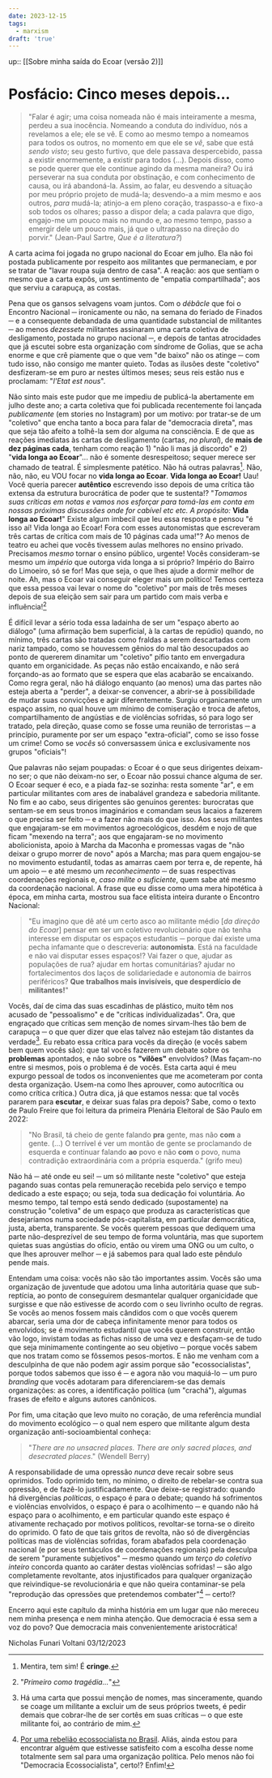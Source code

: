 ```yaml
---
date: 2023-12-15
tags:
  - marxism
draft: 'true'
---
```

up:: [[Sobre minha saída do Ecoar (versão 2)]]

# Posfácio: Cinco meses depois...
> "Falar é agir; uma coisa nomeada não é mais inteiramente a mesma, perdeu a sua inocência. Nomeando a conduta do indivíduo, nós a revelamos a ele; ele se vê. E como ao mesmo tempo a nomeamos para todos os outros, no momento em que ele se *vê*, sabe que está *sendo visto*; seu gesto furtivo, que dele passava despercebido, passa a existir enormemente, a existir para todos (...). 
> Depois disso, como se pode querer que ele continue agindo da mesma maneira? Ou irá perseverar na sua conduta por obstinação, e com conhecimento de causa, ou irá abandoná-la. Assim, ao falar, eu desvendo a situação por meu próprio projeto de mudá-la; desvendo-a a mim mesmo e aos outros, *para* mudá-la; atinjo-a em pleno coração, traspasso-a e fixo-a sob todos os olhares; passo a dispor dela; a cada palavra que digo, engajo-me um pouco mais no mundo e, ao mesmo tempo, passo a emergir dele um pouco mais, já que o ultrapasso na direção do porvir." (Jean-Paul Sartre, *Que é a literatura?*)

A carta acima foi jogada no grupo nacional do Ecoar em julho. Ela não foi postada publicamente por respeito aos militantes que permaneciam, e por se tratar de "lavar roupa suja dentro de casa". A reação: aos que sentiam o mesmo que a carta expôs, um sentimento de "empatia compartilhada"; aos que serviu a carapuça, as costas. 

Pena que os gansos selvagens voam juntos. Com o *débâcle* que foi o Encontro Nacional ─ ironicamente ou não, na semana do feriado de Finados ─ e a consequente debandada de uma quantidade substancial de militantes ─ ao menos *dezessete* militantes assinaram uma carta coletiva de desligamento, postada no grupo nacional ─, e depois de tantas atrocidades que já escutei sobre esta organização com síndrome de Golias, que se acha enorme e que crê piamente que o que vem "de baixo" não os atinge ─ com tudo isso, não consigo me manter quieto. Todas as ilusões deste "coletivo" desfizeram-se em puro ar nestes últimos meses; seus reis estão nus e proclamam: "*l'Etat est nous*". 

Não sinto mais este pudor que me impediu de publicá-la abertamente em julho deste ano; a carta coletiva que foi publicada recentemente foi lançada *publicamente* (em stories no Instagram) por um motivo: por tratar-se de um "coletivo" que encha tanto a boca para falar de "democracia direta", mas que seja tão afeito a tolhê-la sem dor alguma na consciência. E de que as reações imediatas às cartas de desligamento (carta*s*, *no plural*), de **mais de dez páginas cada**, tenham como reação 1) "não li mas já discordo" e 2) "**vida longa ao Ecoar**"... não é somente desrespeitoso; sequer merece ser chamado de teatral. É simplesmente patético. Não há outras palavras[^1]. Não, não, não, eu VOU focar no **vida longa ao Ecoar**. **Vida longa ao Ecoar!** Uau! Você queria parecer **autêntico** escrevendo isso depois de uma crítica tão extensa da estrutura burocrática de poder que te sustenta!? "_Tomamos suas críticas em notas e vamos nos esforçar para tomá-las em conta em nossas próximas discussões onde for cabível etc etc. A propósito:_ **Vida longa ao Ecoar!**" Existe algum imbecil que leu essa resposta e pensou "é isso aí! Vida longa ao Ecoar! Fora com esses autonomistas que escreveram três cartas de crítica com mais de 10 páginas cada uma!"? Ao menos de teatro eu achei que vocês tivessem aulas melhores no ensino privado. Precisamos *mesmo* tornar o ensino público, urgente! Vocês consideram-se mesmo um *império* que outorga vida longa a si próprio? Império do Bairro do Limoeiro, só se for! Mas que seja, o que lhes ajude a dormir melhor de noite. Ah, mas o Ecoar vai conseguir eleger mais um político! Temos certeza que essa pessoa vai levar o nome do "coletivo" por mais de três meses depois de sua eleição sem sair para um partido com mais verba e influência![^2]

É difícil levar a sério toda essa ladainha de ser um "espaço aberto ao diálogo" (uma afirmação bem superficial, à la cartas de repúdio) quando, no mínimo, três cartas são tratadas como fraldas a serem descartadas com nariz tampado, como se houvessem gênios do mal tão desocupados ao ponto de quererem dinamitar um "coletivo" pífio tanto em envergadura quanto em organicidade. As peças não estão encaixando, e não será forçando-as ao formato que se espera que elas acabarão se encaixando. Como regra geral, não há diálogo enquanto (ao menos) uma das partes não esteja aberta a "perder", a deixar-se convencer, a abrir-se à possibilidade de mudar suas convicções e agir diferentemente. Surgiu organicamente um espaço assim, no qual houve um mínimo de comiseração e troca de afetos, compartilhamento de angústias e de violências sofridas, só para logo ser tratado, pela direção, quase como se fosse uma reunião de terroristas ─ a princípio, puramente por ser um espaço "extra-oficial", como se isso fosse um crime! Como se *vocês* só conversassem única e exclusivamente nos grupos "oficiais"! 

Que palavras não sejam poupadas: o Ecoar é o que seus dirigentes deixam-no ser; o que não deixam-no ser, o Ecoar não possui chance alguma de ser. O Ecoar sequer é eco, e a piada faz-se sozinha: resta somente "ar", e em particular militantes com ares de inabalável grandeza e sabedoria militante. No fim e ao cabo, seus dirigentes são genuínos gerentes: burocratas que sentam-se em seus tronos imaginários e comandam seus lacaios a fazerem o que precisa ser feito ─ e a fazer não mais do que isso. Aos seus militantes que engajaram-se em movimentos agroecológicos, desdém e nojo de que ficam "mexendo na terra"; aos que engajaram-se no movimento abolicionista, apoio à Marcha da Maconha e promessas vagas de "não deixar o grupo morrer de novo" após a Marcha; mas para quem engajou-se no movimento estudantil, todas as amarras caem por terra e, de repente, há um apoio ─ e até mesmo um *reconhecimento* ─ de suas respectivas coordenações regionais e, *caso milite o suficiente*, quem sabe até mesmo da coordenação nacional. A frase que eu disse como uma mera hipotética à época, em minha carta, mostrou sua face elitista inteira durante o Encontro Nacional:
> "Eu imagino que dê até um certo asco ao militante médio [*da direção do Ecoar*] pensar em ser um coletivo revolucionário que não tenha interesse em disputar os espaços estudantis ─ porque daí existe uma pecha infamante que o descreveria: **autonomista**. Está na faculdade e não vai disputar esses espaços!? Vai fazer o que, ajudar as populações de rua? ajudar em hortas comunitárias? ajudar no fortalecimentos dos laços de solidariedade e autonomia de bairros periféricos? 
> **Que trabalhos mais invisíveis, 
> que desperdício de militantes!**"

Vocês, daí de cima das suas escadinhas de plástico, muito têm nos acusado de "pessoalismo" e de "críticas individualizadas". Ora, que engraçado que críticas sem menção de nomes sirvam-lhes tão bem de carapuça ─ o que quer dizer que elas talvez não estejam tão distantes da verdade[^3]. Eu rebato essa crítica para vocês da direção (e vocês sabem bem quem vocês são): que tal vocês fazerem um debate sobre os **problemas** apontados, e não sobre os **"vilões"** envolvidos? (Mas façam-no entre si mesmos, pois o problema é de vocês. Esta carta aqui é meu expurgo pessoal de todos os inconvenientes que me acometeram por conta desta organização. Usem-na como lhes aprouver, como autocrítica ou como crítica crítica.) Outra dica, já que estamos nessa: que tal vocês pararem para **escutar**, e deixar suas falas pra depois? Sabe, como o texto de Paulo Freire que foi leitura da primeira Plenária Eleitoral de São Paulo em 2022:

> "No Brasil, tá cheio de gente falando **pra** gente, mas não **com** a gente. (...) O terrível é ver um montão de gente se proclamando de esquerda e continuar falando **ao** povo e não **com** o povo, numa contradição extraordinária com a própria esquerda." (grifo meu)

Não há ─ até onde eu sei! ─ um só militante neste "coletivo" que esteja pagando suas contas pela remuneração recebida pelo serviço e tempo dedicado a este espaço; ou seja, toda sua dedicação foi voluntária. Ao mesmo tempo, tal tempo está sendo dedicado (supostamente) na construção "coletiva" de um espaço que produza as características que desejaríamos numa sociedade pós-capitalista, em particular democrática, justa, aberta, transparente. Se vocês querem pessoas que dediquem uma parte não-desprezível de seu tempo de forma voluntária, mas que suportem quietas suas angústias do ofício, então ou virem uma ONG ou um culto, o que lhes aprouver melhor ─ e já sabemos para qual lado este pêndulo pende mais. 

Entendam uma coisa: vocês não são tão importantes assim. Vocês são uma organização de juventude que adotou uma linha autoritária quase que sub-reptícia, ao ponto de conseguirem desmantelar qualquer organicidade que surgisse e que não estivesse de acordo com o seu livrinho oculto de regras. Se vocês ao menos fossem mais cândidos com o que vocês querem abarcar, seria uma dor de cabeça infinitamente menor para todos os envolvidos; se é movimento estudantil que vocês querem construir, então vão logo, invistam todas as fichas nisso de uma vez e desfaçam-se de tudo que seja minimamente contingente ao seu objetivo ─ porque vocês sabem que nos tratam como se fôssemos pesos-mortos. E não me venham com a desculpinha de que não podem agir assim porque são "ecossocialistas", porque todos sabemos que isso é ─ e agora não vou maquiá-lo ─ um puro *branding* que vocês adotaram para diferenciarem-se das demais organizações: as cores, a identificação política (um "crachá"), algumas frases de efeito e alguns autores canônicos. 

Por fim, uma citação que levo muito no coração, de uma referência mundial do movimento ecológico ─ o qual nem espero que militante algum desta organização anti-socioambiental conheça:

> "*There are no unsacred places.
> There are only sacred places,
> and desecrated places*." (Wendell Berry)

A responsabilidade de uma opressão *nunca* deve recair sobre seus oprimidos. Todo oprimido tem, no mínimo, o direito de rebelar-se contra sua opressão, e de fazê-lo justificadamente. Que deixe-se registrado: quando há divergências *políticas*, o espaço é para o debate; quando há sofrimentos e violências envolvidos, o espaço é para o acolhimento ─ e quando não há espaço para o acolhimento, e em particular quando este espaço é ativamente rechaçado por motivos políticos, revoltar-se torna-se o direito do oprimido. O fato de que tais gritos de revolta, não só de divergências políticas mas de violências sofridas, foram abafados pela coordenação nacional (e por seus tentáculos de coordenações regionais) pela desculpa de serem "puramente subjetivos" ─ mesmo quando *um terço do coletivo inteiro* concorda quanto ao caráter destas violências sofridas! ─ são algo completamente revoltante, atos injustificados para qualquer organização que reivindique-se revolucionária e que não queira contaminar-se pela "reprodução das opressões que pretendemos combater"[^4] ─ certo!?

Encerro aqui este capítulo da minha história em um lugar que não mereceu nem minha presença e nem minha atenção. Que democracia é essa sem a voz do povo? Que democracia mais convenientemente aristocrática!

Nicholas Funari Voltani
03/12/2023

[^1]: Mentira, tem sim! É **cringe**.
[^2]: "_Primeiro como tragédia..._"
[^3]: Há uma carta que possui menção de nomes, mas sinceramente, quando se coage um militante a excluir um de seus próprios tweets, é pedir demais que cobrar-lhe de ser cortês em suas críticas ─ o que este militante foi, ao contrário de mim.
[^4]: [Por uma rebelião ecossocialista no Brasil](https://www.rebeliaoecossocialista.com.br/post/por-uma-rebeliao-ecossocialista-no-brasil). Aliás, ainda estou para encontrar alguém que estivesse satisfeito com a escolha desse nome totalmente sem sal para uma organização política. Pelo menos não foi "Democracia Ecossocialista", certo!? Enfim!
